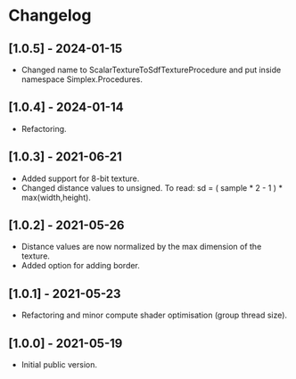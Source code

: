 # Changelog


## [1.0.5] - 2024-01-15

- Changed name to ScalarTextureToSdfTextureProcedure and put inside namespace Simplex.Procedures.


## [1.0.4] - 2024-01-14

- Refactoring.


## [1.0.3] - 2021-06-21

- Added support for 8-bit texture.
- Changed distance values to unsigned. To read: sd = ( sample * 2 - 1 ) * max(width,height).


## [1.0.2] - 2021-05-26

- Distance values are now normalized by the max dimension of the texture.
- Added option for adding border.


## [1.0.1] - 2021-05-23

- Refactoring and minor compute shader optimisation (group thread size).


## [1.0.0] - 2021-05-19

- Initial public version.

